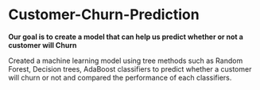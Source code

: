 # Customer-Churn-Prediction

**Our goal is to create a model that can help us predict whether or not a customer will Churn**


Created a machine learning model using tree methods such as Random Forest, Decision trees, AdaBoost classifiers to predict whether a customer will churn or not and compared the performance of each classifiers.

